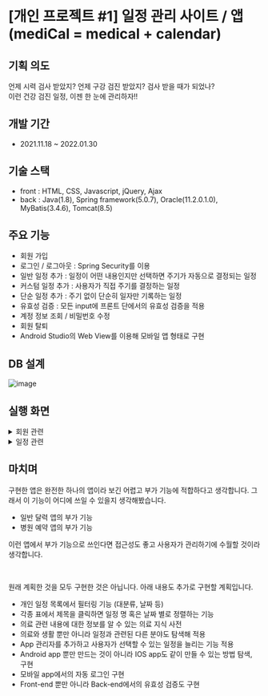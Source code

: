 # [개인 프로젝트 #1] 일정 관리 사이트 / 앱 <br> (mediCal = medical + calendar)

## 기획 의도

언제 시력 검사 받았지? 언제 구강 검진 받았지? 검사 받을 때가 되었나? <br>
이런 건강 검진 일정, 이젠 한 눈에 관리하자!!

## 개발 기간

- 2021.11.18 ~ 2022.01.30

## 기술 스택

- front : HTML, CSS, Javascript, jQuery, Ajax
- back : Java(1.8), Spring framework(5.0.7), Oracle(11.2.0.1.0), MyBatis(3.4.6), Tomcat(8.5)

## 주요 기능

- 회원 가입
- 로그인 / 로그아웃 : Spring Security를 이용
- 일반 일정 추가 : 일정이 어떤 내용인지만 선택하면 주기가 자동으로 결정되는 일정
- 커스텀 일정 추가 : 사용자가 직접 주기를 결정하는 일정
- 단순 일정 추가 : 주기 없이 단순히 일자만 기록하는 일정
- 유효성 검증 : 모든 input에 프론트 단에서의 유효성 검증을 적용
- 계정 정보 조회 / 비밀번호 수정
- 회원 탈퇴
- Android Studio의 Web View를 이용해 모바일 앱 형태로 구현

## DB 설계

![image](https://user-images.githubusercontent.com/48465072/159702634-31f11468-573b-41d7-9492-7b9254646f4c.png)

## 실행 화면

<details><summary>회원 관련</summary>

  <br>
  
  ![image](https://user-images.githubusercontent.com/48465072/159705200-099cd487-7ee7-4367-a80c-8c73f718f852.png)
  <br>회원가입 화면에서 아무 입력이 없는 경우 입력해달라는 메시지가 표시됩니다.

  ![image](https://user-images.githubusercontent.com/48465072/159705749-7d17b0ef-6f85-4d37-a237-60ad5b5a1c93.png)
  <br>입력이 유효성 검증을 통과하지 못하거나, ID가 이미 존재하거나, 비밀번호 체크가 틀려도 메시지가 출력됩니다.
  
  ![image](https://user-images.githubusercontent.com/48465072/159706774-ffde9a61-a473-46c7-8130-bc9d8c057e81.png)
  <br>로그인 폼에서도 빈칸이면 메시지가 출력되며, ID나 비밀번호가 틀리면 알림 창으로 알려줍니다.
  
  ![image](https://user-images.githubusercontent.com/48465072/159718203-1017687a-56f4-4254-b3e9-8f708bf95801.png)
  <br>로그인 후 볼 수 있는 계정 관련 페이지입니다. 로그아웃이나 계정 탈퇴하면 로그인 페이지 이동 후 알림 창으로 알려줍니다.
  
  ![image](https://user-images.githubusercontent.com/48465072/159716981-3b834cf8-319c-4d7f-8c31-6f2e6ee1ddb1.png)
  <br>계정 정보를 조회하고 비밀번호를 변경하는 페이지입니다. 유효성 검증이 적용되어 있습니다.
  
</details>

<details><summary>일정 관련</summary>

  <br>
  
  ![image](https://user-images.githubusercontent.com/48465072/159725929-33673d7d-e061-4b3e-8f1e-898d92a6e43d.png)
  <br>로그인 후 나오는 개인 일정 목록 페이지로, Paging 기능이 적용되어 있습니다.
  
  ![image](https://user-images.githubusercontent.com/48465072/159726408-2fc8fcb8-56e9-4013-9cb4-80a90a0bdb25.png)
  <br>키워드 검색 기능도 적용되어 있습니다.
  
  ![image](https://user-images.githubusercontent.com/48465072/159735689-9d26c72d-cc42-470a-a61f-d46b518d19f9.png)
  <br>개인 일정 목록 페이지에서 등록 버튼을 누르면 3가지 유형의 일정 등록을 선택할 수 있습니다.
  
  ![image](https://user-images.githubusercontent.com/48465072/159727497-508fc006-cd86-46cb-b5fd-f739b13afbe1.png)
  <br>먼저 일반 일정 등록입니다. 분류를 선택하면 바로 아래 표에 해당 내용이 활성화되며, 
  <br>체크박스를 누르면 아래에 선택한 종류를 표시합니다.
  
  ![image](https://user-images.githubusercontent.com/48465072/159728674-04da1e1e-508e-4876-8261-b32cef1ae322.png)
  <br>표에서 선택한 종류에 대한 주기도 자동으로 입력되며, 
  <br>검사/복용 일자를 선택하면 다음 일자도 자동으로 계산해 입력됩니다. 
  <br>여기 페이지 이외에도 입력 가능한 곳에는 유효성 검증이 적용되어 있습니다.
  
  ![image](https://user-images.githubusercontent.com/48465072/159732308-ae4143d8-5e36-4ab1-a727-3984b7917146.png)
  <br>그 다음으로 커스텀 일정 등록입니다. 종류 명과 주기를 입력하면 다음 일자가 계산되어 입력됩니다. 
  
  ![image](https://user-images.githubusercontent.com/48465072/159738680-e451145a-cb95-4680-8e4e-c6b994d4f29a.png)
  <br>마지막으로 단순 일정 등록입니다. 주기 없이 단순히 일자만 입력합니다.

  ![image](https://user-images.githubusercontent.com/48465072/159734545-9cabc20b-09a8-4c6e-932d-fe63506f9c60.png)
  <br>단순 일정은 개인 일정 목록에서 다음 일자가 생략됩니다. 종류를 선택하면 해당 일정 조회/변경/삭제 페이지로 이동합니다.
  
  ![image](https://user-images.githubusercontent.com/48465072/159737577-3df9174c-3bf4-4f27-8501-3ae822fbfb42.png)
  <br>일정 조회/변경/삭제 페이지입니다. 일자나 메모를 변경할 수 있으며, 삭제도 가능합니다.
  
  ![image](https://user-images.githubusercontent.com/48465072/159738053-5c9b162e-c9ed-41f9-9928-becdd93a0389.png)
  <br>DB에 저장되어 있는 사용 설명서를 보여주는 페이지입니다.
  
</details>

## 마치며

구현한 앱은 완전한 하나의 앱이라 보긴 어렵고 부가 기능에 적합하다고 생각합니다. 그래서 이 기능이 어디에 쓰일 수 있을지 생각해봤습니다.

- 일반 달력 앱의 부가 기능
- 병원 예약 앱의 부가 기능

이런 앱에서 부가 기능으로 쓰인다면 접근성도 좋고 사용자가 관리하기에 수월할 것이라 생각합니다.

<br>

원래 계획한 것을 모두 구현한 것은 아닙니다. 아래 내용도 추가로 구현할 계획입니다.

- 개인 일정 목록에서 필터링 기능 (대분류, 날짜 등)
- 각종 표에서 제목을 클릭하면 일정 명 혹은 날짜 별로 정렬하는 기능
- 의료 관련 내용에 대한 정보를 알 수 있는 의료 지식 사전
- 의료와 생활 뿐만 아니라 일정과 관련된 다른 분야도 탐색해 적용
- App 관리자를 추가하고 사용자가 선택할 수 있는 일정을 늘리는 기능 적용
- Android app 뿐만 만드는 것이 아니라 IOS app도 같이 만들 수 있는 방법 탐색, 구현
- 모바일 app에서의 자동 로그인 구현
- Front-end 뿐만 아니라 Back-end에서의 유효성 검증도 구현
